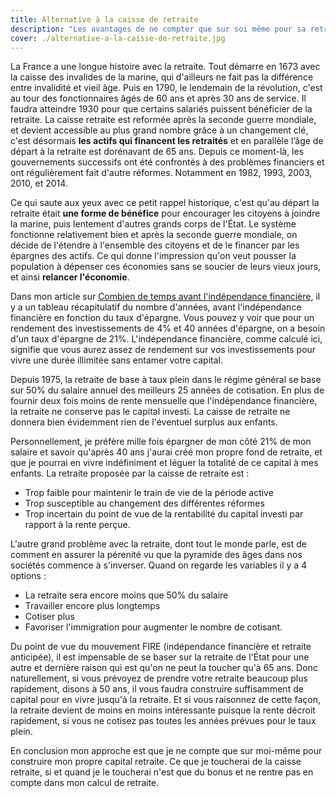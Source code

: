 ```yaml
---
title: Alternative à la caisse de retraite
description: "Les avantages de ne compter que sur soi même pour sa retraite"
cover: ./alternative-a-la-caisse-de-retraite.jpg
---
```


La France a une longue histoire avec la retraite. Tout démarre en 1673 avec la caisse des invalides de la marine, qui d'ailleurs ne fait pas la différence entre invalidité et vieil âge. Puis en 1790, le lendemain de la révolution, c'est au tour des fonctionnaires âgés de 60 ans et après 30 ans de service. Il faudra atteindre 1930 pour que certains salariés puissent bénéficier de la retraite. La caisse retraite est reformée après la seconde guerre mondiale, et devient accessible au plus grand nombre grâce à un changement clé, c'est désormais **les actifs qui financent les retraités** et en parallèle l’âge de départ à la retraite est dorénavant de 65 ans. Depuis ce moment-là, les gouvernements successifs ont été confrontés à des problèmes financiers et ont régulièrement fait d'autre réformes. Notamment en 1982, 1993, 2003, 2010, et 2014.

Ce qui saute aux yeux avec ce petit rappel historique, c'est qu'au départ la retraite était **une forme de bénéfice** pour encourager les citoyens à joindre la marine, puis lentement d'autres grands corps de l'État. Le système fonctionne relativement bien et après la seconde guerre mondiale, on décide de l'étendre à l'ensemble des citoyens et de le financer par les épargnes des actifs. Ce qui donne l'impression qu'on veut pousser la population à dépenser ces économies sans se soucier de leurs vieux jours, et ainsi **relancer l'économie**.

Dans mon article sur [Combien de temps avant l'indépendance financière](/combien-de-temps-avant-l-independance-financiere), il y a un tableau récapitulatif du nombre d'années, avant l'indépendance financière en fonction du taux d'épargne. Vous pouvez y voir que pour un rendement des investissements de 4% et 40 années d'épargne, on a besoin d'un taux d'épargne de 21%. L'indépendance financière, comme calculé ici, signifie que vous aurez assez de rendement sur vos investissements pour vivre une durée illimitée sans entamer votre capital.

Depuis 1975, la retraite de base à taux plein dans le régime général se base sur 50% du salaire annuel des meilleurs 25 années de cotisation. En plus de fournir deux fois moins de rente mensuelle que l'indépendance financière, la retraite ne conserve pas le capital investi. La caisse de retraite ne donnera bien évidemment rien de l'éventuel surplus aux enfants.

Personnellement, je préfère mille fois épargner de mon côté 21% de mon salaire et savoir qu'après 40 ans j'aurai créé mon propre fond de retraite, et que je pourrai en vivre indéfiniment et léguer la totalité de ce capital à mes enfants. La retraite proposée par la caisse de retraite est :

- Trop faible pour maintenir le train de vie de la période active
- Trop susceptible au changement des différentes réformes
- Trop incertain du point de vue de la rentabilité du capital investi par rapport à la rente perçue.

L'autre grand problème avec la retraite, dont tout le monde parle, est de comment en assurer la pérenité vu que la pyramide des âges dans nos sociétés commence à s'inverser. Quand on regarde les variables il y a 4 options :

- La retraite sera encore moins que 50% du salaire
- Travailler encore plus longtemps
- Cotiser plus
- Favoriser l'immigration pour augmenter le nombre de cotisant.

Du point de vue du mouvement FIRE (indépendance financière et retraite anticipée), il est impensable de se baser sur la retraite de l'État pour une autre et dernière raison qui est qu'on ne peut la toucher qu'à 65 ans. Donc naturellement, si vous prévoyez de prendre votre retraite beaucoup plus rapidement, disons à 50 ans, il vous faudra construire suffisamment de capital pour en vivre jusqu'à la retraite. Et si vous raisonnez de cette façon, la retraite devient de moins en moins intéressante puisque la rente décroit rapidement, si vous ne cotisez pas toutes les années prévues pour le taux plein.

En conclusion mon approche est que je ne compte que sur moi-même pour construire mon propre capital retraite. Ce que je toucherai de la caisse retraite, si et quand je le toucherai n'est que du bonus et ne rentre pas en compte dans mon calcul de retraite.
